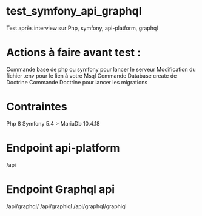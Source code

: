 # test_symfony_api_graphql
Test après interview sur Php, symfony, api-platform, graphql

# Actions à faire avant test :

Commande base de php ou symfony pour lancer le serveur 
Modification du fichier .env pour le lien à votre Msql
Commande Database create de Doctrine
Commande Doctrine pour lancer les migrations

# Contraintes 

Php 8
Symfony 5.4 >
MariaDb 10.4.18

# Endpoint api-platform 

/api

# Endpoint Graphql api

/api/graphql/
/api/graphiql
/api/graphql/graphiql
